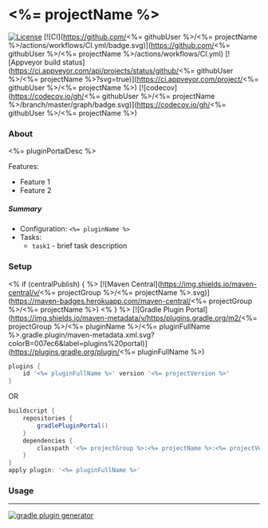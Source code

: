 # <%= projectName %>
[![License](https://img.shields.io/badge/license-MIT-blue.svg)](http://www.opensource.org/licenses/MIT)
[![CI](https://github.com/<%= githubUser %>/<%= projectName %>/actions/workflows/CI.yml/badge.svg)](https://github.com/<%= githubUser %>/<%= projectName %>/actions/workflows/CI.yml)
[![Appveyor build status](https://ci.appveyor.com/api/projects/status/github/<%= githubUser %>/<%= projectName %>?svg=true)](https://ci.appveyor.com/project/<%= githubUser %>/<%= projectName %>)
[![codecov](https://codecov.io/gh/<%= githubUser %>/<%= projectName %>/branch/master/graph/badge.svg)](https://codecov.io/gh/<%= githubUser %>/<%= projectName %>)

### About

<%= pluginPortalDesc %>

Features:
* Feature 1
* Feature 2

##### Summary

* Configuration: `<%= pluginName %>`
* Tasks:
    - `task1` - brief task description       

### Setup

<% if (centralPublish) { %>
[![Maven Central](https://img.shields.io/maven-central/v/<%= projectGroup %>/<%= projectName %>.svg)](https://maven-badges.herokuapp.com/maven-central/<%= projectGroup %>/<%= projectName %>)
<% } %>
[![Gradle Plugin Portal](https://img.shields.io/maven-metadata/v/https/plugins.gradle.org/m2/<%= projectGroup %>/<%= pluginName %>/<%= pluginFullName %>.gradle.plugin/maven-metadata.xml.svg?colorB=007ec6&label=plugins%20portal)](https://plugins.gradle.org/plugin/<%= pluginFullName %>)

```groovy
plugins {
    id '<%= pluginFullName %>' version '<%= projectVersion %>'
}
```

OR

```groovy
buildscript {
    repositories {
        gradlePluginPortal()
    }
    dependencies {
        classpath '<%= projectGroup %>:<%= projectName %>:<%= projectVersion %>'
    }
}
apply plugin: '<%= pluginFullName %>'
``` 

### Usage

---
[![gradle plugin generator](http://img.shields.io/badge/Powered%20by-%20Gradle%20plugin%20generator-green.svg?style=flat-square)](https://github.com/xvik/generator-gradle-plugin)
